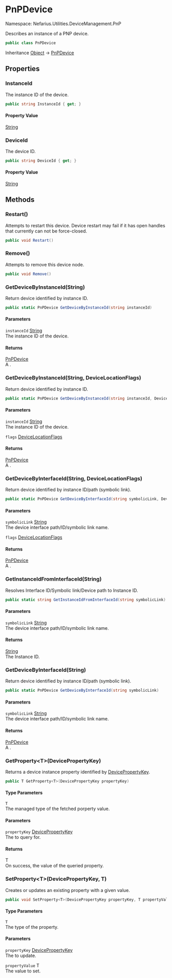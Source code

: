 # PnPDevice

Namespace: Nefarius.Utilities.DeviceManagement.PnP

Describes an instance of a PNP device.

```csharp
public class PnPDevice
```

Inheritance [Object](https://docs.microsoft.com/en-us/dotnet/api/system.object) → [PnPDevice](./nefarius.utilities.devicemanagement.pnp.pnpdevice.md)

## Properties

### **InstanceId**

The instance ID of the device.

```csharp
public string InstanceId { get; }
```

#### Property Value

[String](https://docs.microsoft.com/en-us/dotnet/api/system.string)<br>

### **DeviceId**

The device ID.

```csharp
public string DeviceId { get; }
```

#### Property Value

[String](https://docs.microsoft.com/en-us/dotnet/api/system.string)<br>

## Methods

### **Restart()**

Attempts to restart this device. Device restart may fail if it has open handles that currently can not be force-closed.

```csharp
public void Restart()
```

### **Remove()**

Attempts to remove this device node.

```csharp
public void Remove()
```

### **GetDeviceByInstanceId(String)**

Return device identified by instance ID.

```csharp
public static PnPDevice GetDeviceByInstanceId(string instanceId)
```

#### Parameters

`instanceId` [String](https://docs.microsoft.com/en-us/dotnet/api/system.string)<br>
The instance ID of the device.

#### Returns

[PnPDevice](./nefarius.utilities.devicemanagement.pnp.pnpdevice.md)<br>
A .

### **GetDeviceByInstanceId(String, DeviceLocationFlags)**

Return device identified by instance ID.

```csharp
public static PnPDevice GetDeviceByInstanceId(string instanceId, DeviceLocationFlags flags)
```

#### Parameters

`instanceId` [String](https://docs.microsoft.com/en-us/dotnet/api/system.string)<br>
The instance ID of the device.

`flags` [DeviceLocationFlags](./nefarius.utilities.devicemanagement.pnp.devicelocationflags.md)<br>

#### Returns

[PnPDevice](./nefarius.utilities.devicemanagement.pnp.pnpdevice.md)<br>
A .

### **GetDeviceByInterfaceId(String, DeviceLocationFlags)**

Return device identified by instance ID/path (symbolic link).

```csharp
public static PnPDevice GetDeviceByInterfaceId(string symbolicLink, DeviceLocationFlags flags)
```

#### Parameters

`symbolicLink` [String](https://docs.microsoft.com/en-us/dotnet/api/system.string)<br>
The device interface path/ID/symbolic link name.

`flags` [DeviceLocationFlags](./nefarius.utilities.devicemanagement.pnp.devicelocationflags.md)<br>

#### Returns

[PnPDevice](./nefarius.utilities.devicemanagement.pnp.pnpdevice.md)<br>
A .

### **GetInstanceIdFromInterfaceId(String)**

Resolves Interface ID/Symbolic link/Device path to Instance ID.

```csharp
public static string GetInstanceIdFromInterfaceId(string symbolicLink)
```

#### Parameters

`symbolicLink` [String](https://docs.microsoft.com/en-us/dotnet/api/system.string)<br>
The device interface path/ID/symbolic link name.

#### Returns

[String](https://docs.microsoft.com/en-us/dotnet/api/system.string)<br>
The Instance ID.

### **GetDeviceByInterfaceId(String)**

Return device identified by instance ID/path (symbolic link).

```csharp
public static PnPDevice GetDeviceByInterfaceId(string symbolicLink)
```

#### Parameters

`symbolicLink` [String](https://docs.microsoft.com/en-us/dotnet/api/system.string)<br>
The device interface path/ID/symbolic link name.

#### Returns

[PnPDevice](./nefarius.utilities.devicemanagement.pnp.pnpdevice.md)<br>
A .

### **GetProperty&lt;T&gt;(DevicePropertyKey)**

Returns a device instance property identified by [DevicePropertyKey](./nefarius.utilities.devicemanagement.pnp.devicepropertykey.md).

```csharp
public T GetProperty<T>(DevicePropertyKey propertyKey)
```

#### Type Parameters

`T`<br>
The managed type of the fetched porperty value.

#### Parameters

`propertyKey` [DevicePropertyKey](./nefarius.utilities.devicemanagement.pnp.devicepropertykey.md)<br>
The  to query for.

#### Returns

T<br>
On success, the value of the queried property.

### **SetProperty&lt;T&gt;(DevicePropertyKey, T)**

Creates or updates an existing property with a given value.

```csharp
public void SetProperty<T>(DevicePropertyKey propertyKey, T propertyValue)
```

#### Type Parameters

`T`<br>
The type of the property.

#### Parameters

`propertyKey` [DevicePropertyKey](./nefarius.utilities.devicemanagement.pnp.devicepropertykey.md)<br>
The  to update.

`propertyValue` T<br>
The value to set.
